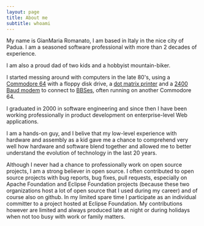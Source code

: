 ```yaml
---
layout: page
title: About me
subtitle: whoami
---
```


My name is GianMaria Romanato, I am based in Italy in the nice city of Padua.
I am a seasoned software professional with more than 2 decades of experience.

I am also a proud dad of two kids and a hobbyist mountain-biker.

I started messing around with computers in the late 80's, using a [Commodore 64](https://en.wikipedia.org/wiki/Commodore_64) with a floppy disk drive, a [dot matrix printer](https://en.wikipedia.org/wiki/Dot_matrix_printing) and a [2400 Baud modem](https://en.wikipedia.org/wiki/Modem") to connect
to [BBSes](https://en.wikipedia.org/wiki/Bulletin_board_system), often running on another Commodore 64.

I graduated in 2000 in software engineering and since then I have been working
professionally in product development on enterprise-level Web applications.

I am a hands-on guy, and I belive that my low-level experience with hardware and assembly as a kid gave me a
chance to comprehend very well how hardware and software blend together and
allowed me to better understand the evolution of technology in the last 20 years.

Although I never had a chance to professionally work on open source projects, I am a strong believer in open
source. I often contributed to open source projects with bug reports, bug fixes, pull requests, especially on Apache Foundation and Eclipse Foundation projects (because these two organizations host a lot of open source that
I used during my career) and of course also on github. In my limited spare time I participate as an
individual committer to a project hosted at Eclipse Foundation.
My contributions however are limited and always produced late at night or during holidays when not too busy with
work or family matters.